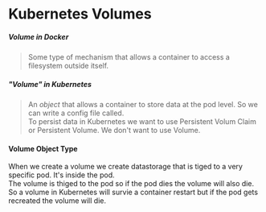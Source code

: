 # Kubernetes Volumes
##### Volume in Docker
> Some type of mechanism that allows a container to access a filesystem outside itself.  
##### "Volume" in Kubernetes
> An *object* that allows a container to store data at the pod level. So we can write a config file called.  
To persist data in Kubernetes we want to use Persistent Volum Claim or Persistent Volume. We don't want to use Volume.  
#### Volume Object Type
When we create a volume we create datastorage that is tiged to a very specific pod. It's inside the pod.  
The volume is thiged to the pod so if the pod dies the volume will also die. So a volume in Kubernetes will survie a container restart but if the pod gets recreated the volume will die.    

